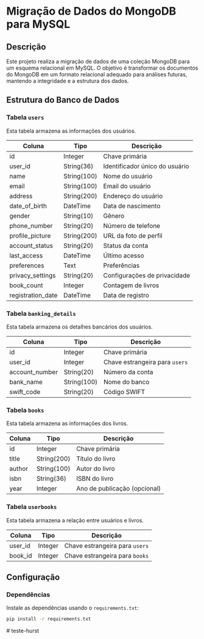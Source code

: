 # Migração de Dados do MongoDB para MySQL

## Descrição

Este projeto realiza a migração de dados de uma coleção MongoDB para um esquema relacional em MySQL. O objetivo é transformar os documentos do MongoDB em um formato relacional adequado para análises futuras, mantendo a integridade e a estrutura dos dados.

## Estrutura do Banco de Dados

### Tabela `users`

Esta tabela armazena as informações dos usuários.

| Coluna            | Tipo        | Descrição                      |
| ----------------- | ----------- | ------------------------------ |
| id                | Integer     | Chave primária                 |
| user_id           | String(36)  | Identificador único do usuário |
| name              | String(100) | Nome do usuário                |
| email             | String(100) | Email do usuário               |
| address           | String(200) | Endereço do usuário            |
| date_of_birth     | DateTime    | Data de nascimento             |
| gender            | String(10)  | Gênero                         |
| phone_number      | String(20)  | Número de telefone             |
| profile_picture   | String(200) | URL da foto de perfil          |
| account_status    | String(20)  | Status da conta                |
| last_access       | DateTime    | Último acesso                  |
| preferences       | Text        | Preferências                   |
| privacy_settings  | String(20)  | Configurações de privacidade   |
| book_count        | Integer     | Contagem de livros             |
| registration_date | DateTime    | Data de registro               |

### Tabela `banking_details`

Esta tabela armazena os detalhes bancários dos usuários.

| Coluna         | Tipo        | Descrição                      |
| -------------- | ----------- | ------------------------------ |
| id             | Integer     | Chave primária                 |
| user_id        | Integer     | Chave estrangeira para `users` |
| account_number | String(20)  | Número da conta                |
| bank_name      | String(100) | Nome do banco                  |
| swift_code     | String(20)  | Código SWIFT                   |

### Tabela `books`

Esta tabela armazena as informações dos livros.

| Coluna | Tipo        | Descrição                    |
| ------ | ----------- | ---------------------------- |
| id     | Integer     | Chave primária               |
| title  | String(200) | Título do livro              |
| author | String(100) | Autor do livro               |
| isbn   | String(36)  | ISBN do livro                |
| year   | Integer     | Ano de publicação (opcional) |

### Tabela `userbooks`

Esta tabela armazena a relação entre usuários e livros.

| Coluna  | Tipo    | Descrição                      |
| ------- | ------- | ------------------------------ |
| user_id | Integer | Chave estrangeira para `users` |
| book_id | Integer | Chave estrangeira para `books` |

## Configuração

### Dependências

Instale as dependências usando o `requirements.txt`:

```sh
pip install -r requirements.txt
```
#   t e s t e - h u r s t  
 